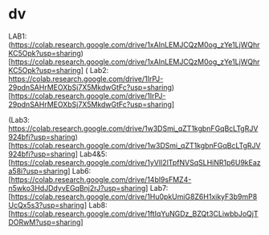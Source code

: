 # dv

LAB1: 
(https://colab.research.google.com/drive/1xAInLEMJCQzM0og_zYe1LjWQhrKC5Opk?usp=sharing)[https://colab.research.google.com/drive/1xAInLEMJCQzM0og_zYe1LjWQhrKC5Opk?usp=sharing]
(
Lab2: https://colab.research.google.com/drive/1IrPJ-29pdnSAHrMEOXbSj7X5MkdwGtFc?usp=sharing) [https://colab.research.google.com/drive/1IrPJ-29pdnSAHrMEOXbSj7X5MkdwGtFc?usp=sharing]

(Lab3: https://colab.research.google.com/drive/1w3DSmi_qZT1kgbnFGqBcLTgRJV924bfi?usp=sharing)[https://colab.research.google.com/drive/1w3DSmi_qZT1kgbnFGqBcLTgRJV924bfi?usp=sharing]
Lab4&5: [https://colab.research.google.com/drive/1yVlI2lTpfNVSqSLHiNR1p6U9kEaza58i?usp=sharing]
Lab6: [https://colab.research.google.com/drive/14bl9sFMZ4-n5wko3HdJDdyvEGqBnj2rJ?usp=sharing]
Lab7: [https://colab.research.google.com/drive/1Hu0pkUmiG8Z6H1xikyF3b9mP8UcQx5s3?usp=sharing]
Lab8: [https://colab.research.google.com/drive/1ftIqYuNGDz_BZQt3CLiwbbJoQjTDORwM?usp=sharing]
